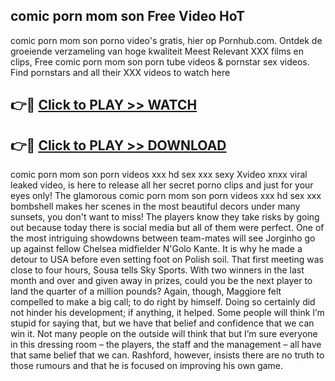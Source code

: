 ## comic porn mom son Free Video HoT 

comic porn mom son porno video's gratis, hier op Pornhub.com. Ontdek de groeiende verzameling van hoge kwaliteit Meest Relevant XXX films en clips,
Free comic porn mom son porn tube videos & pornstar sex videos. Find pornstars and all their XXX videos to watch here


## 👉🔴 [Click to PLAY >> WATCH](http://us.freeplayer.one?title=comic_porn_mom_son&ref=16D)

## 👉🔴 [Click to PLAY >> DOWNLOAD](http://us.freeplayer.one?title=comic_porn_mom_son&ref=16D)


comic porn mom son porn videos xxx hd sex xxx sexy Xvideo xnxx viral leaked video, is here to release all her secret porno clips and just for your eyes only! The glamorous comic porn mom son porn videos xxx hd sex xxx bombshell makes her scenes in the most beautiful decors under many sunsets, you don't want to miss! The players know they take risks by going out because today there is social media but all of them were perfect. One of the most intriguing showdowns between team-mates will see Jorginho go up against fellow Chelsea midfielder N'Golo Kante. It is why he made a detour to USA before even setting foot on Polish soil. That first meeting was close to four hours, Sousa tells Sky Sports. With two winners in the last month and over and given away in prizes, could you be the next player to land the quarter of a million pounds? Again, though, Maggiore felt compelled to make a big call; to do right by himself. Doing so certainly did not hinder his development; if anything, it helped. Some people will think I’m stupid for saying that, but we have that belief and confidence that we can win it. Not many people on the outside will think that but I’m sure everyone in this dressing room – the players, the staff and the management – all have that same belief that we can. Rashford, however, insists there are no truth to those rumours and that he is focused on improving his own game.
